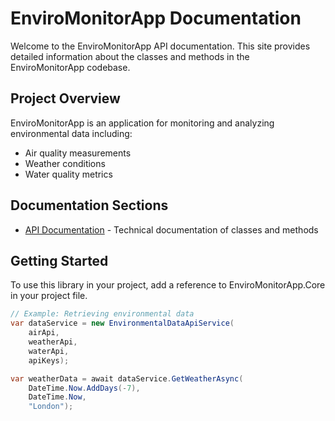 # EnviroMonitorApp Documentation

Welcome to the EnviroMonitorApp API documentation. This site provides detailed information about the classes and methods in the EnviroMonitorApp codebase.

## Project Overview

EnviroMonitorApp is an application for monitoring and analyzing environmental data including:

- Air quality measurements
- Weather conditions
- Water quality metrics

## Documentation Sections

- [API Documentation](https://raw.githack.com/cooperkeenan/SE_Group_Project/UnitTests/HistoricalData/docs/api-docs/index.html) - Technical documentation of classes and methods

## Getting Started

To use this library in your project, add a reference to EnviroMonitorApp.Core in your project file.

```csharp
// Example: Retrieving environmental data
var dataService = new EnvironmentalDataApiService(
    airApi, 
    weatherApi, 
    waterApi, 
    apiKeys);

var weatherData = await dataService.GetWeatherAsync(
    DateTime.Now.AddDays(-7), 
    DateTime.Now, 
    "London");
```